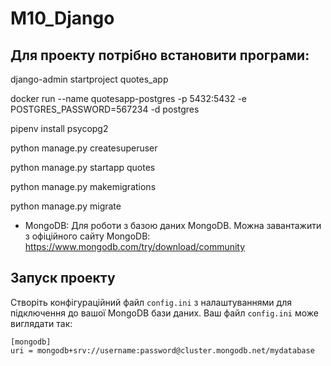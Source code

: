 # M10_Django

## Для проекту потрібно встановити програми:

django-admin startproject quotes_app

 docker run --name quotesapp-postgres -p 5432:5432 -e POSTGRES_PASSWORD=567234 -d postgres


 pipenv install psycopg2

python manage.py createsuperuser

python manage.py startapp quotes

python manage.py makemigrations

python manage.py migrate

- MongoDB: Для роботи з базою даних MongoDB. Можна завантажити з офіційного сайту MongoDB: https://www.mongodb.com/try/download/community
  
## Запуск проекту

Створіть конфігураційний файл ``config.ini`` з налаштуваннями для підключення до вашої MongoDB бази даних. Ваш файл ``config.ini`` може виглядати так:

```
[mongodb]
uri = mongodb+srv://username:password@cluster.mongodb.net/mydatabase

```